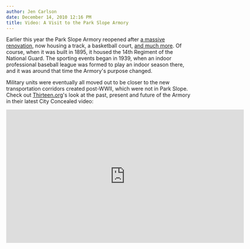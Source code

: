 ```yaml
---
author: Jen Carlson
date: December 14, 2010 12:16 PM
title: Video: A Visit to the Park Slope Armory
---
```


<p>Earlier this year the Park Slope Armory reopened after <a href="https://web.archive.org/web/20110404095420/http://gothamist.com/2010/01/11/16_million_ymca_opens_in_park_slope.php">a massive renovation</a>, now housing a track, a basketball court, <a href="https://web.archive.org/web/20110404095420/http://www.ymcanyc.org/armory-sports-complex/armory-sports-home/facility/">and much more</a>. Of course, when it was built in 1895, it housed the 14th Regiment of the National Guard. The sporting events began in 1939, when an indoor professional baseball league was formed to play an indoor season there, and it was around that time the Armory&apos;s purpose changed. </p>

<p>Military units were eventually all moved out to be closer to the new transportation corridors created post-WWII, which were not in Park Slope. Check out <a href="https://web.archive.org/web/20110404095420/http://thirteen.org/">Thirteen.org</a>&apos;s look at the past, present and future of the Armory in their latest City Concealed video:</p>

<p><iframe src="https://web.archive.org/web/20110404095420if_/http://player.vimeo.com/video/17777635?color=e3e3e3" width="640" height="360" frameborder="0"></iframe></p>